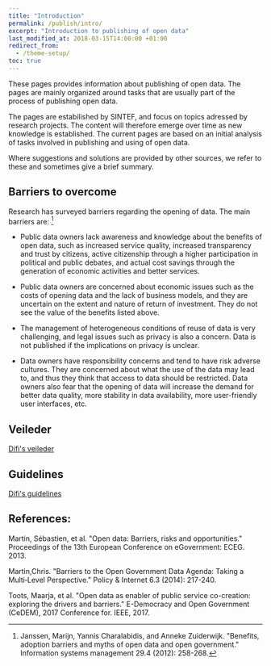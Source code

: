 ```yaml
---
title: "Introduction"
permalink: /publish/intro/
excerpt: "Introduction to publishing of open data"
last_modified_at: 2018-03-15T14:00:00 +01:00
redirect_from:
  - /theme-setup/
toc: true
---
```


These pages provides information about publishing of open data. The pages are mainly organized around tasks that are usually part of the process of publishing open data. 

The pages are estabilished by SINTEF, and focus on topics adressed by research projects. The content will therefore emerge over time as new knowledge is established. The current pages are based on an initial analysis of tasks involved in publishing and using of open data.

Where suggestions and solutions are provided by other sources, we refer to these and sometimes give a brief summary.

## Barriers to overcome

Research has surveyed barriers regarding the opening of data. The main barriers are: [^1]

- Public data owners lack awareness and knowledge about the benefits of open data, such as increased service quality, increased transparency and trust by citizens, active citizenship through a higher participation in political and public debates, and actual cost savings through the generation of economic activities and better services.

- Public data owners are concerned about economic issues such as the costs of opening data and the lack of business models, and they are uncertain on the extent and nature of return of investment. They do not see the value of the benefits listed above.

- The management of heterogeneous conditions of reuse of data is very challenging, and legal issues such as privacy is also a concern. Data is not published if the implications on privacy is unclear.

- Data owners have responsibility concerns and tend to have risk adverse cultures. They are concerned about what the use of the data may lead to, and thus they think that access to data should be restricted. Data owners also fear that the opening of data will increase the demand for better data quality, more stability in data availability, more user-friendly user interfaces, etc.

## Veileder

[Difi's veileder](https://data.norge.no/document/del-og-skap-verdier-veileder-i-tilgjengeliggjøring-av-offentlige-data)


## Guidelines

[Difi's guidelines](https://data.norge.no/retningslinjer-ved-tilgjengeliggjøring-av-offentlige-data)

## References:
[^1]: Janssen, Marijn, Yannis Charalabidis, and Anneke Zuiderwijk. "Benefits, adoption barriers and myths of open data and open government." Information systems management 29.4 (2012): 258-268.

Martin, Sébastien, et al. "Open data: Barriers, risks and opportunities." Proceedings of the 13th European Conference on eGovernment: ECEG. 2013.

Martin,Chris. "Barriers to the Open Government Data Agenda: Taking a Multi‐Level Perspective." Policy & Internet 6.3 (2014): 217-240.

Toots, Maarja, et al. "Open data as enabler of public service co-creation: exploring the drivers and barriers." E-Democracy and Open Government (CeDEM), 2017 Conference for. IEEE, 2017.


